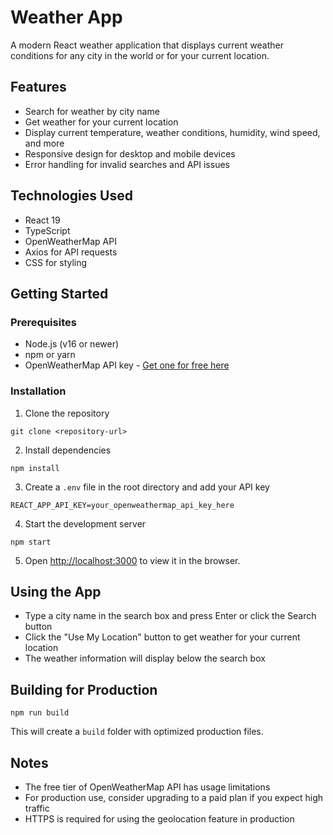 # Weather App

A modern React weather application that displays current weather conditions for any city in the world or for your current location.

## Features

- Search for weather by city name
- Get weather for your current location
- Display current temperature, weather conditions, humidity, wind speed, and more
- Responsive design for desktop and mobile devices
- Error handling for invalid searches and API issues

## Technologies Used

- React 19
- TypeScript
- OpenWeatherMap API
- Axios for API requests
- CSS for styling

## Getting Started

### Prerequisites

- Node.js (v16 or newer)
- npm or yarn
- OpenWeatherMap API key - [Get one for free here](https://openweathermap.org/api)

### Installation

1. Clone the repository
```
git clone <repository-url>
```

2. Install dependencies
```
npm install
```

3. Create a `.env` file in the root directory and add your API key
```
REACT_APP_API_KEY=your_openweathermap_api_key_here
```

4. Start the development server
```
npm start
```

5. Open [http://localhost:3000](http://localhost:3000) to view it in the browser.

## Using the App

- Type a city name in the search box and press Enter or click the Search button
- Click the "Use My Location" button to get weather for your current location
- The weather information will display below the search box

## Building for Production

```
npm run build
```

This will create a `build` folder with optimized production files.

## Notes

- The free tier of OpenWeatherMap API has usage limitations
- For production use, consider upgrading to a paid plan if you expect high traffic
- HTTPS is required for using the geolocation feature in production
